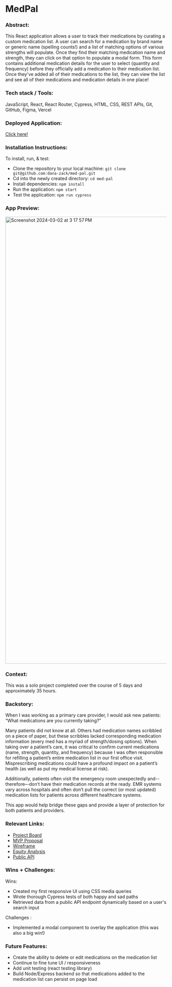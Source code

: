 # MedPal

### Abstract:
[//]: <> (Briefly describe what you built and its features. What problem is the app solving? How does this application solve that problem?)
This React application allows a user to track their medications by curating a custom medication list. A user can search for a medication by brand name or generic name (spelling counts!) and a list of matching options of various strengths will populate. Once they find their matching medication name and strength, they can click on that option to populate a modal form. This form contains additional medication details for the user to select (quantity and frequency) before they officially add a medication to their medication list. Once they've added all of their medications to the list, they can view the list and see all of their medications and medication details in one place!

### Tech stack / Tools:
JavaScript, React, React Router, Cypress, HTML, CSS, REST APIs, Git, GitHub, Figma, Vercel

### Deployed Application:
[Click here!](https://medpal1.vercel.app/)

### Installation Instructions:
[//]: <> (What steps does a person have to take to get your app cloned down and running?)

To install, run, & test:
- Clone the repository to your local machine: ```git clone git@github.com:dana-zack/med-pal.git```
- Cd into the newly created directory: ```cd med-pal```
- Install dependencies: ```npm install```
- Run the application: ```npm start```
- Test the application: ```npm run cypress```

### App Preview:
[//]: <> (Provide ONE gif or screenshot of your application - choose the "coolest" piece of functionality to show off.)

<img width="1393" alt="Screenshot 2024-03-02 at 3 17 57 PM" src="https://github.com/dana-zack/med-pal/assets/128552954/280894ef-17f3-4673-8a9a-0fcba194dca3">

### Context:
[//]: <> (Give some context for the project here. How long did you have to work on it? How far into the Turing program are you?)
This was a solo project completed over the course of 5 days and approximately 35 hours.

### Backstory:
When I was working as a primary care provider, I would ask new patients: “What medications are you currently taking?”

Many patients did not know at all. Others had medication names scribbled on a piece of paper, but these scribbles lacked corresponding medication information (every med has a myriad of strength/dosing options). When taking over a patient’s care, it was critical to confirm current medications (name, strength, quantity, and frequency) because I was often responsible for refilling a patient’s entire medication list in our first office visit. Misprescribing medications could have a profound impact on a patient’s health (as well as put my medical license at risk).

Additionally, patients often visit the emergency room unexpectedly and--therefore–-don’t have their medication records at the ready. EMR systems vary across hospitals and often don’t pull the correct (or most updated) medication lists for patients across different healthcare systems.

This app would help bridge these gaps and provide a layer of protection for both patients and providers.

### Relevant Links:

- [Project Board](https://github.com/users/dana-zack/projects/4/views/1) <br>
- [MVP Proposal](https://docs.google.com/document/d/1lCdkcBdX1k4rn0BtHt7eFYgFCw13UDsKTzABU44x6BE/edit) <br>
- [Wireframe](https://www.figma.com/file/i3ZUSwEufPu7mXYKmp3hYv/MedPal?type=design&node-id=0-1&mode=design&t=Nz9wYwfY7kJi3zAp-0) <br>
- [Equity Analysis](https://docs.google.com/document/d/1aEzSCChsw4dU6TJwJyEFdaCDm28f-mtpDWUuzn61-0A/edit) <br>
- [Public API](https://lhncbc.nlm.nih.gov/RxNav/APIs/api-Prescribable.getDrugs.html) <br>

### Wins + Challenges:
[//]: <> (What are 2-3 wins you have from this project? What were some challenges you faced - and how did you get over them?)
Wins:
- Created my first responsive UI using CSS media queries
- Wrote thorough Cypress tests of both happy and sad paths
- Retrieved data from a public API endpoint dynamically based on a user's search input

Challenges :
- Implemented a modal component to overlay the application (this was also a big win!)

### Future Features:
- Create the ability to delete or edit medications on the medication list
- Continue to fine tune UI / responsiveness
- Add unit testing (react testing library)
- Build Node/Express backend so that medications added to the medication list can persist on page load

